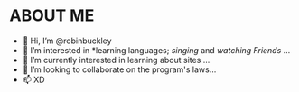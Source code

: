 # ABOUT ME

- 👋 Hi, I’m @robinbuckley
- 👀 I’m interested in *learning languages; *singing* and *watching Friends* ...
- 🌱 I’m currently interested in learning about sites ...
- 💞️ I’m looking to collaborate on the program's laws...
- 📫 XD
<!---
robinbuckley/robinbuckley is a ✨ special ✨ repository because its `README.md` (this file) appears on your GitHub profile.
You can click the Preview link to take a look at your changes.
--->
